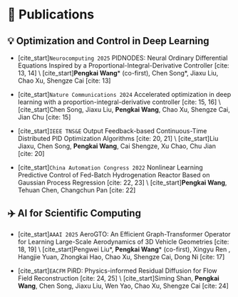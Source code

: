 # 📝 Publications
## 💡 Optimization and Control in Deep Learning

- [cite_start]`Neurocomputing 2025` PIDNODES: Neural Ordinary Differential Equations Inspired by a Proportional-Integral-Derivative Controller [cite: 13, 14] \\
[cite_start]**Pengkai Wang*** (co-first), Chen Song*, Jiaxu Liu, Chao Xu, Shengze Cai [cite: 13]

- [cite_start]`Nature Communications 2024` Accelerated optimization in deep learning with a proportion-integral-derivative controller [cite: 15, 16] \\
[cite_start]Chen Song, Jiaxu Liu, **Pengkai Wang**, Chao Xu, Shengze Cai, Jian Chu [cite: 15]

- [cite_start]`IEEE TNS&E` Output Feedback-based Continuous-Time Distributed PID Optimization Algorithms [cite: 20, 21] \\
[cite_start]Liu Jiaxu, Chen Song, **Pengkai Wang**, Cai Shengze, Xu Chao, Chu Jian [cite: 20]

- [cite_start]`China Automation Congress 2022` Nonlinear Learning Predictive Control of Fed-Batch Hydrogenation Reactor Based on Gaussian Process Regression [cite: 22, 23] \\
[cite_start]**Pengkai Wang**, Tehuan Chen, Changchun Pan [cite: 22]

## ✈️ AI for Scientific Computing

- [cite_start]`AAAI 2025` AeroGTO: An Efficient Graph-Transformer Operator for Learning Large-Scale Aerodynamics of 3D Vehicle Geometries [cite: 18, 19] \\
[cite_start]Pengwei Liu*, **Pengkai Wang*** (co-first), Xingyu Ren , Hangjie Yuan, Zhongkai Hao, Chao Xu, Shengze Cai, Dong Ni [cite: 17]

- [cite_start]`EACFM` PiRD: Physics-informed Residual Diffusion for Flow Field Reconstruction [cite: 24, 25] \\
[cite_start]Siming Shan, **Pengkai Wang**, Chen Song, Jiaxu Liu, Wen Yao, Chao Xu, Shengze Cai [cite: 24]
